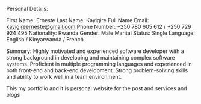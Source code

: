 Personal Details:

First Name: Erneste
Last Name: Kayigire
Full Name Email: kayigireerneste@gmail.com
Phone Number: +250 780 605 612 / +250 729 924 495
Nationality: Rwanda
Gender: Male
Marital Status: Single
Language: English / Kinyarwanda / French

Summary: Highly motivated and experienced software developer with a
strong background in developing and maintaining complex software systems. Proficient in multiple programming languages and experienced in both
front-end and back-end development. Strong problem-solving skills and
ability to work well in a team environment.

This my portfolio and it is personal website for the post and services and blogs